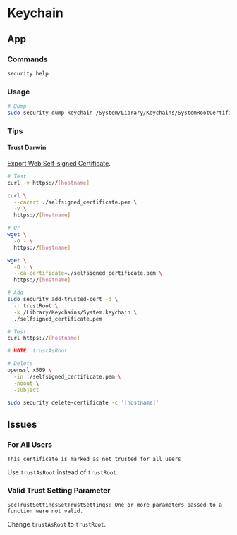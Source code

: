 # Keychain

## App

### Commands

```sh
security help
```

### Usage

```sh
# Dump
sudo security dump-keychain /System/Library/Keychains/SystemRootCertificates.keychain
```

### Tips

#### Trust Darwin

[Export Web Self-signed Certificate](/openssl.md#export-web-self-signed-certificate).

```sh
# Test
curl -v https://[hostname]

curl \
  --cacert ./selfsigned_certificate.pem \
  -v \
  https://[hostname]

# Or
wget \
  -O - \
  https://[hostname]

wget \
  -O - \
  --ca-certificate=./selfsigned_certificate.pem \
  https://[hostname]

# Add
sudo security add-trusted-cert -d \
  -r trustRoot \
  -k /Library/Keychains/System.keychain \
  ./selfsigned_certificate.pem

# Test
curl https://[hostname]

# NOTE: trustAsRoot

# Delete
openssl x509 \
  -in ./selfsigned_certificate.pem \
  -noout \
  -subject

sudo security delete-certificate -c '[hostname]'
```

## Issues

<!-- ###

```log
An error has occurred. Unable to import an item.
The contents of this item cannot be retrieved.
```

TODO -->

### For All Users

```log
This certificate is marked as not trusted for all users
```

Use `trustAsRoot` instead of `trustRoot`.

### Valid Trust Setting Parameter

```log
SecTrustSettingsSetTrustSettings: One or more parameters passed to a function were not valid.
```

Change `trustAsRoot` to `trustRoot`.

<!-- ###

```log
NET::ERR_CERT_VALIDITY_TOO_LONG
``` -->
